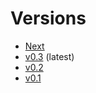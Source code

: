 # Versions

- [Next](/docs/next/intro)
- [v0.3](/docs/0.3/intro) (latest)
- [v0.2](/docs/0.2/intro)
- [v0.1](/docs/0.1/intro)
